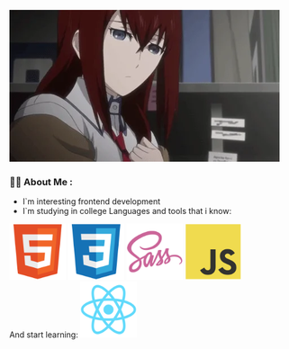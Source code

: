 ![Header](https://github.com/niktos12/niktos12/blob/main/giphy.webp)

### :man_technologist: About Me :

- I`m interesting frontend development
- I`m studying in college
   Languages and tools that i know:
<div>
  <img src='https://github.com/niktos12/niktos12/blob/main/html5-original.svg' width="100" height="100">
  <img src='https://github.com/niktos12/niktos12/blob/main/css3-original.svg' width="100" height="100">
  <img src='https://github.com/niktos12/niktos12/blob/main/sass-original.svg' width="100" height="100">
  <img src='https://github.com/niktos12/niktos12/blob/main/javascript-original.svg' width="100" height="100">
</div>
And start learning:
<img src='https://github.com/niktos12/niktos12/blob/main/react-original.svg' width="100" height="100">
